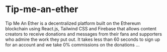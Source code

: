 # Tip-me-an-ether



Tip Me An Ether is a decentralized platform built on the Ethereum blockchain using React.js, Tailwind CSS and Firebase that allows content creators to receive donations and messages from their fans and supporters who admire the work they put out. It takes less than 60 seconds to sign up for an account and we take 0% commissions on the donations …
